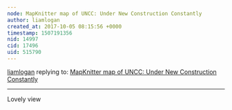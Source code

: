 ```yaml
---
node: MapKnitter map of UNCC: Under New Construction Constantly 
author: liamlogan
created_at: 2017-10-05 08:15:56 +0000
timestamp: 1507191356
nid: 14997
cid: 17496
uid: 515790
---
```




[liamlogan](../profile/liamlogan) replying to: [MapKnitter map of UNCC: Under New Construction Constantly ](../notes/acruz11/10-04-2017/mapknitter-map-of-uncc-under-new-construction-constantly)

----
Lovely view 